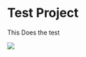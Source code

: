 # Test Project

This Does the test

![](https://s4.anilist.co/file/anilistcdn/media/anime/cover/large/bx130298-O7nR1Wrav2dH.jpg)
